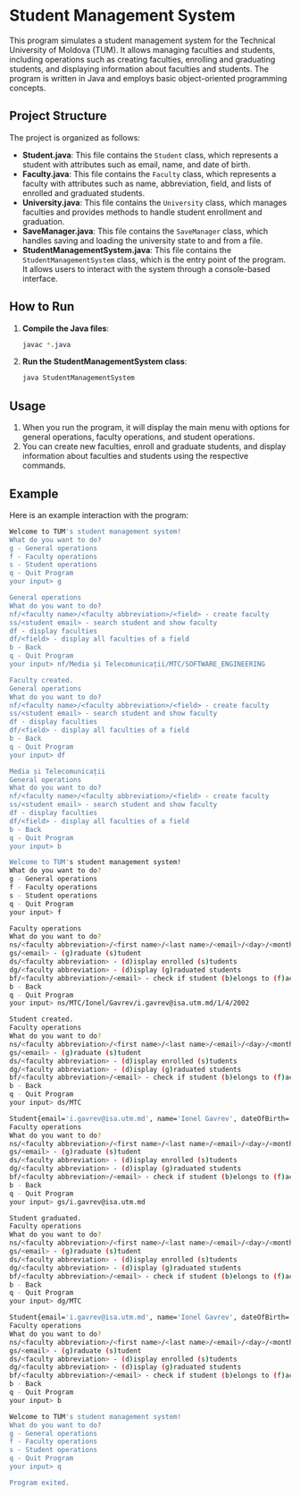 # Student Management System

This program simulates a student management system for the Technical University of Moldova (TUM). It allows managing faculties and students, including operations such as creating faculties, enrolling and graduating students, and displaying information about faculties and students. The program is written in Java and employs basic object-oriented programming concepts.

## Project Structure

The project is organized as follows:

- **Student.java**: This file contains the `Student` class, which represents a student with attributes such as email, name, and date of birth.
- **Faculty.java**: This file contains the `Faculty` class, which represents a faculty with attributes such as name, abbreviation, field, and lists of enrolled and graduated students.
- **University.java**: This file contains the `University` class, which manages faculties and provides methods to handle student enrollment and graduation.
- **SaveManager.java**: This file contains the `SaveManager` class, which handles saving and loading the university state to and from a file.
- **StudentManagementSystem.java**: This file contains the `StudentManagementSystem` class, which is the entry point of the program. It allows users to interact with the system through a console-based interface.

## How to Run

1. **Compile the Java files**:
    ```sh
    javac *.java
    ```

2. **Run the StudentManagementSystem class**:
    ```sh
    java StudentManagementSystem
    ```

## Usage

1. When you run the program, it will display the main menu with options for general operations, faculty operations, and student operations.
2. You can create new faculties, enroll and graduate students, and display information about faculties and students using the respective commands.

## Example

Here is an example interaction with the program:

```sh
Welcome to TUM's student management system!
What do you want to do?
g - General operations
f - Faculty operations
s - Student operations
q - Quit Program
your input> g

General operations
What do you want to do?
nf/<faculty name>/<faculty abbreviation>/<field> - create faculty
ss/<student email> - search student and show faculty
df - display faculties
df/<field> - display all faculties of a field
b - Back
q - Quit Program
your input> nf/Media și Telecomunicații/MTC/SOFTWARE_ENGINEERING

Faculty created.
General operations
What do you want to do?
nf/<faculty name>/<faculty abbreviation>/<field> - create faculty
ss/<student email> - search student and show faculty
df - display faculties
df/<field> - display all faculties of a field
b - Back
q - Quit Program
your input> df

Media și Telecomunicații
General operations
What do you want to do?
nf/<faculty name>/<faculty abbreviation>/<field> - create faculty
ss/<student email> - search student and show faculty
df - display faculties
df/<field> - display all faculties of a field
b - Back
q - Quit Program
your input> b

Welcome to TUM's student management system!
What do you want to do?
g - General operations
f - Faculty operations
s - Student operations
q - Quit Program
your input> f

Faculty operations
What do you want to do?
ns/<faculty abbreviation>/<first name>/<last name>/<email>/<day>/<month>/<year> - create student
gs/<email> - (g)raduate (s)tudent
ds/<faculty abbreviation> - (d)isplay enrolled (s)tudents
dg/<faculty abbreviation> - (d)isplay (g)raduated students
bf/<faculty abbreviation>/<email> - check if student (b)elongs to (f)aculty
b - Back
q - Quit Program
your input> ns/MTC/Ionel/Gavrev/i.gavrev@isa.utm.md/1/4/2002

Student created.
Faculty operations
What do you want to do?
ns/<faculty abbreviation>/<first name>/<last name>/<email>/<day>/<month>/<year> - create student
gs/<email> - (g)raduate (s)tudent
ds/<faculty abbreviation> - (d)isplay enrolled (s)tudents
dg/<faculty abbreviation> - (d)isplay (g)raduated students
bf/<faculty abbreviation>/<email> - check if student (b)elongs to (f)aculty
b - Back
q - Quit Program
your input> ds/MTC

Student{email='i.gavrev@isa.utm.md', name='Ionel Gavrev', dateOfBirth='1/4/2002'}
Faculty operations
What do you want to do?
ns/<faculty abbreviation>/<first name>/<last name>/<email>/<day>/<month>/<year> - create student
gs/<email> - (g)raduate (s)tudent
ds/<faculty abbreviation> - (d)isplay enrolled (s)tudents
dg/<faculty abbreviation> - (d)isplay (g)raduated students
bf/<faculty abbreviation>/<email> - check if student (b)elongs to (f)aculty
b - Back
q - Quit Program
your input> gs/i.gavrev@isa.utm.md

Student graduated.
Faculty operations
What do you want to do?
ns/<faculty abbreviation>/<first name>/<last name>/<email>/<day>/<month>/<year> - create student
gs/<email> - (g)raduate (s)tudent
ds/<faculty abbreviation> - (d)isplay enrolled (s)tudents
dg/<faculty abbreviation> - (d)isplay (g)raduated students
bf/<faculty abbreviation>/<email> - check if student (b)elongs to (f)aculty
b - Back
q - Quit Program
your input> dg/MTC

Student{email='i.gavrev@isa.utm.md', name='Ionel Gavrev', dateOfBirth='1/4/2002'}
Faculty operations
What do you want to do?
ns/<faculty abbreviation>/<first name>/<last name>/<email>/<day>/<month>/<year> - create student
gs/<email> - (g)raduate (s)tudent
ds/<faculty abbreviation> - (d)isplay enrolled (s)tudents
dg/<faculty abbreviation> - (d)isplay (g)raduated students
bf/<faculty abbreviation>/<email> - check if student (b)elongs to (f)aculty
b - Back
q - Quit Program
your input> b

Welcome to TUM's student management system!
What do you want to do?
g - General operations
f - Faculty operations
s - Student operations
q - Quit Program
your input> q

Program exited.
